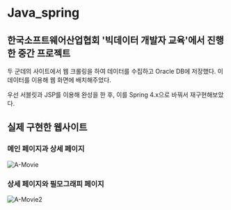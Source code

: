 # Java_spring
## 한국소프트웨어산업협회 '빅데이터 개발자 교육'에서 진행한 중간 프로젝트
 두 군데의 사이트에서 웹 크롤링을 하여 데이터를 수집하고 Oracle DB에 저장했다.
 이 데이터를 이용해 웹 화면에 배치해주었다.

 우선 서블릿과 JSP를 이용해 완성을 한 후, 이를 Spring 4.x으로 바꿔서 재구현해보았다.


## 실제 구현한 웹사이트

### 메인 페이지과 상세 페이지
![A-Movie](https://user-images.githubusercontent.com/48819697/69686534-6973eb00-1103-11ea-8148-a58e5ed8983b.png)

### 상세 페이지와 필모그래피 페이지
![A-Movie2](https://user-images.githubusercontent.com/48819697/69686539-6c6edb80-1103-11ea-89df-80aa136aa52e.png)
